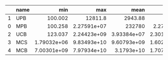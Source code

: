 |    | name   |           min |             max |             mean |            std |
|---:|:-------|--------------:|----------------:|-----------------:|---------------:|
|  1 | UPB    | 100.002       | 12811.8         |   2943.88        | 3078.56        |
|  0 | MPB    | 100.258       |     2.27591e+07 | 232780           |    2.2754e+06  |
|  2 | UCB    | 123.037       |     2.24423e+09 |      3.93384e+07 |    2.30182e+08 |
|  3 | MCS    |   1.79032e+06 |     9.83493e+10 |      9.60793e+09 |    1.60232e+10 |
|  4 | MCB    |   7.00301e+09 |     7.97934e+10 |      3.1793e+10  |    1.70777e+10 |